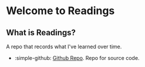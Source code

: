 # Welcome to Readings

## What is Readings?

A repo that records what I've learned over time.

- :simple-github: [Github Repo](https://github.com/mukappalambda/readings). Repo for source code.
